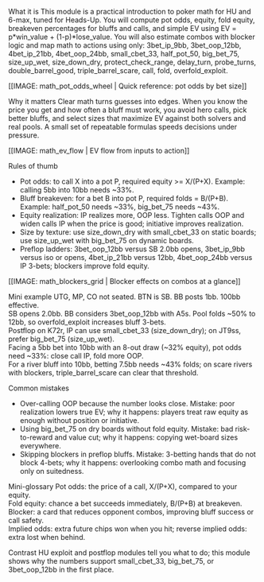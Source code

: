 What it is
This module is a practical introduction to poker math for HU and 6-max, tuned for Heads-Up. You will compute pot odds, equity, fold equity, breakeven percentages for bluffs and calls, and simple EV using EV = p*win_value + (1-p)*lose_value. You will also estimate combos with blocker logic and map math to actions using only: 3bet_ip_9bb, 3bet_oop_12bb, 4bet_ip_21bb, 4bet_oop_24bb, small_cbet_33, half_pot_50, big_bet_75, size_up_wet, size_down_dry, protect_check_range, delay_turn, probe_turns, double_barrel_good, triple_barrel_scare, call, fold, overfold_exploit.

[[IMAGE: math_pot_odds_wheel | Quick reference: pot odds by bet size]]

Why it matters
Clear math turns guesses into edges. When you know the price you get and how often a bluff must work, you avoid hero calls, pick better bluffs, and select sizes that maximize EV against both solvers and real pools. A small set of repeatable formulas speeds decisions under pressure.

[[IMAGE: math_ev_flow | EV flow from inputs to action]]

Rules of thumb
- Pot odds: to call X into a pot P, required equity >= X/(P+X). Example: calling 5bb into 10bb needs ~33%.
- Bluff breakeven: for a bet B into pot P, required folds = B/(P+B). Example: half_pot_50 needs ~33%, big_bet_75 needs ~43%.
- Equity realization: IP realizes more, OOP less. Tighten calls OOP and widen calls IP when the price is good; initiative improves realization.
- Size by texture: use size_down_dry with small_cbet_33 on static boards; use size_up_wet with big_bet_75 on dynamic boards.
- Preflop ladders: 3bet_oop_12bb versus SB 2.0bb opens, 3bet_ip_9bb versus iso or opens, 4bet_ip_21bb versus 12bb, 4bet_oop_24bb versus IP 3-bets; blockers improve fold equity.

[[IMAGE: math_blockers_grid | Blocker effects on combos at a glance]]

Mini example
UTG, MP, CO not seated. BTN is SB. BB posts 1bb. 100bb effective.  
SB opens 2.0bb. BB considers 3bet_oop_12bb with A5s. Pool folds ~50% to 12bb, so overfold_exploit increases bluff 3-bets.  
Postflop on K72r, IP can use small_cbet_33 (size_down_dry); on JT9ss, prefer big_bet_75 (size_up_wet).  
Facing a 5bb bet into 10bb with an 8-out draw (~32% equity), pot odds need ~33%: close call IP, fold more OOP.  
For a river bluff into 10bb, betting 7.5bb needs ~43% folds; on scare rivers with blockers, triple_barrel_scare can clear that threshold.

Common mistakes
- Over-calling OOP because the number looks close. Mistake: poor realization lowers true EV; why it happens: players treat raw equity as enough without position or initiative.
- Using big_bet_75 on dry boards without fold equity. Mistake: bad risk-to-reward and value cut; why it happens: copying wet-board sizes everywhere.
- Skipping blockers in preflop bluffs. Mistake: 3-betting hands that do not block 4-bets; why it happens: overlooking combo math and focusing only on suitedness.

Mini-glossary
Pot odds: the price of a call, X/(P+X), compared to your equity.  
Fold equity: chance a bet succeeds immediately, B/(P+B) at breakeven.  
Blocker: a card that reduces opponent combos, improving bluff success or call safety.  
Implied odds: extra future chips won when you hit; reverse implied odds: extra lost when behind.

Contrast
HU exploit and postflop modules tell you what to do; this module shows why the numbers support small_cbet_33, big_bet_75, or 3bet_oop_12bb in the first place.
